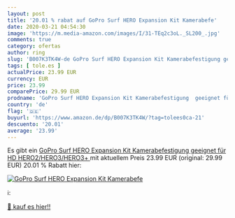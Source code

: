 ```yaml
---
layout: post
title: '20.01 % rabat auf GoPro Surf HERO Expansion Kit Kamerabefe'
date: 2020-03-21 04:54:30
image: 'https://m.media-amazon.com/images/I/31-TEq2c3oL._SL200_.jpg'
comments: true
category: ofertas
author: ring
slug: 'B007K3TK4W-de GoPro Surf HERO Expansion Kit Kamerabefestigung geeignet...'
tags: [ tole.es ]
actualPrice: 23.99 EUR
currency: EUR
price: 23.99
comparePrice: 29.99 EUR
prodname: 'GoPro Surf HERO Expansion Kit Kamerabefestigung  geeignet für HD HERO2/HERO3/HERO3+ '
country: 'de'
flag: '🇩🇪'
buyurl: 'https://www.amazon.de/dp/B007K3TK4W/?tag=tolees0ca-21'
descuento: '20.01'
average: '23.99'
---
```


Es gibt ein [GoPro Surf HERO Expansion Kit Kamerabefestigung  geeignet für HD HERO2/HERO3/HERO3+ ](https://www.amazon.de/dp/B007K3TK4W/?tag=tolees0ca-21) mit aktuellem Preis 23.99 EUR (original: 29.99 EUR) 20.01 % Rabatt hier:

[![GoPro Surf HERO Expansion Kit Kamerabefe](https://m.media-amazon.com/images/I/31-TEq2c3oL._SL200_.jpg)](https://www.amazon.de/dp/B007K3TK4W/?tag=tolees0ca-21)

ℹ️:


[🛒 kauf es hier!!](https://www.amazon.de/dp/B007K3TK4W/?tag=tolees0ca-21)
